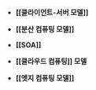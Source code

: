 - **[[클라이언트-서버 모델]]**
    
- **[[분산 컴퓨팅 모델]]**
    
- **[[SOA]]**
    
- **[[클라우드 컴퓨팅]] 모델**
    
- **[[엣지 컴퓨팅 모델]]**


